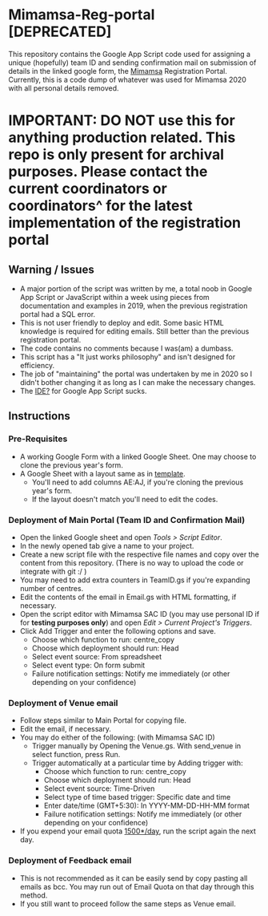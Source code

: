 # Mimamsa-Reg-portal [DEPRECATED]
This repository contains the Google App Script code used for assigning a unique (hopefully) team ID and sending confirmation mail on submission of details in the linked google form, the [Mimamsa](http://mimamsa.iiserpune.ac.in) Registration Portal. Currently, this is a code dump of whatever was used for Mimamsa 2020 with all personal details removed. 

# IMPORTANT: DO NOT use this for anything production related. This repo is only present for archival purposes. Please contact the current coordinators or coordinators^ for the latest implementation of the registration portal

## Warning / Issues
- A major portion of the script was written by me, a total noob in Google App Script or JavaScript within a week using pieces from documentation and examples in 2019, when the previous registration portal had a SQL error.
- This is not user friendly to deploy and edit. Some basic HTML knowledge is required for editing emails. Still better than the previous registration portal.
- The code contains no comments because I was(am) a dumbass.
- This script has a "It just works philosophy" and isn't designed for efficiency.
- The job of "maintaining" the portal was undertaken by me in 2020 so I didn't bother changing it as long as I can make the necessary changes.
- The [IDE?](https://script.google.com/) for Google App Script sucks.

## Instructions
### Pre-Requisites
- A working Google Form with a linked Google Sheet. One may choose to clone the previous year's form.
- A Google Sheet with a layout same as in [template](./template/template.csv).
  - You'll need to add columns AE:AJ, if you're cloning the previous year's form.
  - If the layout doesn't match you'll need to edit the codes.
### Deployment of Main Portal (Team ID and Confirmation Mail)
- Open the linked Google sheet and open _Tools > Script Editor_.
- In the newly opened tab give a name to your project.
- Create a new script file with the respective file names and copy over the content from this repository. (There is no way to upload the code or integrate with git :/ )
- You may need to add extra counters in TeamID.gs if you're expanding number of centres.
- Edit the contents of the email in Email.gs with HTML formatting, if necessary.
- Open the script editor with Mimamsa SAC ID (you may use personal ID if for **testing purposes only**) and open _Edit > Current Project's Triggers_.
- Click Add Trigger and enter the following options and save.
  - Choose which function to run: centre_copy
  - Choose which deployment should run: Head
  - Select event source: From spreadsheet
  - Select event type: On form submit
  - Failure notification settings: Notify me immediately (or other depending on your confidence)
### Deployment of Venue email
- Follow steps similar to Main Portal for copying file.
- Edit the email, if necessary.
- You may do either of the following: (with Mimamsa SAC ID)
  - Trigger manually by Opening the Venue.gs. With send_venue in select function, press Run.
  - Trigger automatically at a particular time by Adding trigger with:
    - Choose which function to run: centre_copy
    - Choose which deployment should run: Head
    - Select event source: Time-Driven
    - Select type of time based trigger: Specific date and time
    - Enter date/time (GMT+5:30): In YYYY-MM-DD-HH-MM format
    - Failure notification settings: Notify me immediately (or other depending on your confidence)
- If you expend your email quota [1500*/day](https://developers.google.com/apps-script/guides/services/quotas#g_suite), run the script again the next day.
### Deployment of Feedback email
- This is not recommended as it can be easily send by copy pasting all emails as bcc. You may run out of Email Quota on that day through this method.
- If you still want to proceed follow the same steps as Venue email.
